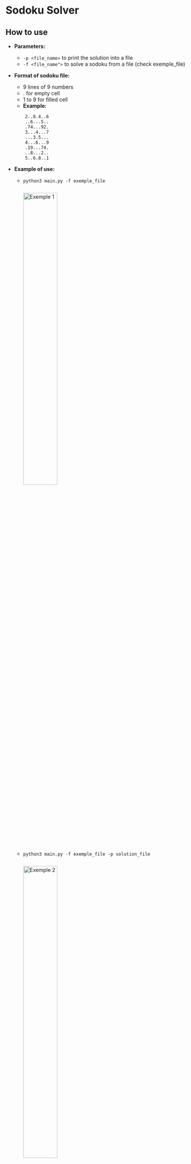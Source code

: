 # Sodoku Solver
## How to use
- **Parameters:**
    - `-p <file_name>` to print the solution into a file
    - `-f <file_name">` to solve a sodoku from a file (check exemple_file)

- **Format of sodoku file:**
    - 9 lines of 9 numbers
    - . for empty cell
    - 1 to 9 for filled cell
    - __Example:__
    ```
        2..8.4..6
        ..6...5..
        .74...92.
        3...4...7
        ...3.5...
        4...6...9
        .19...74.
        ..8...2..
        5..6.8..1
    ```

- **Example of use:**
    - `python3 main.py -f exemple_file` <br>
    <img src="https://i.imgur.com/8s5H0He.png"
         alt="Exemple 1"
         style="margin-right: 10px;
                margin-bottom: 10px;
                margin-top: 25px;
                width: 45%;" />

    - `python3 main.py -f exemple_file -p solution_file` <br>
    <img src="https://i.imgur.com/x61auWq.png"
         alt="Exemple 2"
         style="margin-right: 10px;
                margin-bottom: 10px;
                margin-top: 25px;
                width: 45%;" />
        
    - `python3 main.py` <br>
    <img src="https://i.imgur.com/ZfpSfy1.png"
         alt="Exemple 3"
         style="margin-right: 10px;
                margin-bottom: 10px;
                margin-top: 25px;
                width: 75%;" />
